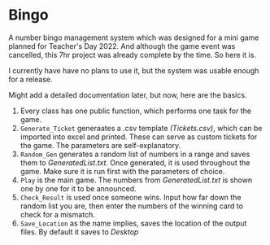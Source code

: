 # Bingo
A number bingo management system which was designed for a mini game planned for Teacher's Day 2022. And although the game event was cancelled, this 7hr project was already complete by the time. So here it is.

I currently have have no plans to use it, but the system was usable enough for a release.



Might add a detailed documentation later, but now, here are the basics.

1. Every class has one public function, which performs one task for the game.
2. `Generate_Ticket` generaates a .csv template _(Tickets.csv)_, which can be imported into excel and printed. These can serve as custom tickets for the game. The parameters are self-explanatory.
3. `Random_Gen` generates a random list of numbers in a range and saves them to _GeneratedList.txt_. Once generated, it is used throughout the game. Make sure it is run first with the parameters of choice.
4. `Play` is the main game. The numbers from _GeneratedList.txt_ is shown one by one for it to be announced.
5. `Check_Result` is used once someone wins. Input how far down the random list you are, then enter the numbers of the winning card to check for a mismatch.
6. `Save_Location` as the name implies, saves the location of the output files. By default it saves to _Desktop_ 
